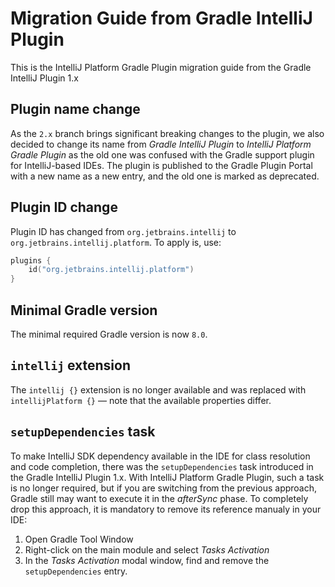 <!-- Copyright 2000-2023 JetBrains s.r.o. and contributors. Use of this source code is governed by the Apache 2.0 license. -->

# Migration Guide from Gradle IntelliJ Plugin

<link-summary>This is the IntelliJ Platform Gradle Plugin migration guide from the Gradle IntelliJ Plugin 1.x</link-summary>

## Plugin name change
As the `2.x` branch brings significant breaking changes to the plugin, we also decided to change its name from _Gradle IntelliJ Plugin_ to _IntelliJ Platform Gradle Plugin_ as the old one was confused with the Gradle support plugin for IntelliJ-based IDEs.
The plugin is published to the Gradle Plugin Portal with a new name as a new entry, and the old one is marked as deprecated.

## Plugin ID change
Plugin ID has changed from `org.jetbrains.intellij` to `org.jetbrains.intellij.platform`.
To apply is, use:

```kotlin
plugins {
    id("org.jetbrains.intellij.platform")
}
```

## Minimal Gradle version
The minimal required Gradle version is now `8.0`.

## `intellij` extension
The `intellij {}` extension is no longer available and was replaced with `intellijPlatform {}` — note that the available properties differ.

## `setupDependencies` task
To make IntelliJ SDK dependency available in the IDE for class resolution and code completion, there was the `setupDependencies` task introduced in the Gradle IntelliJ Plugin 1.x.
With IntelliJ Platform Gradle Plugin, such a task is no longer required, but if you are switching from the previous approach, Gradle still may want to execute it in the _afterSync_ phase.
To completely drop this approach, it is mandatory to remove its reference manualy in your IDE:

1. Open Gradle Tool Window
2. Right-click on the main module and select _Tasks Activation_
3. In the _Tasks Activation_ modal window, find and remove the `setupDependencies` entry.
